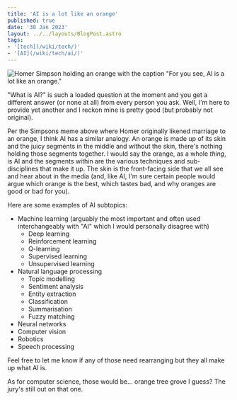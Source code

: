 ```yaml
---
title: 'AI is a lot like an orange'
published: true
date: '30 Jan 2023'
layout: ../../layouts/BlogPost.astro
tags:
- '[tech](/wiki/tech/)'
- '[AI](/wiki/tech/ai/)'
---
```


![Homer Simpson holding an orange with the caption "For you see, AI is a lot like an orange."](/images/501867.jpeg)

"What is AI?" is such a loaded question at the moment and you get a different answer (or none at all) from every person you ask. Well, I'm here to provide yet another and I reckon mine is pretty good (but probably not original).

Per the Simpsons meme above where Homer originally likened marriage to an orange, I think AI has a similar analogy. An orange is made up of its skin and the juicy segments in the middle and without the skin, there's nothing holding those segments together. I would say the orange, as a whole _thing_, is AI and the segments within are the various techniques and sub-disciplines that make it up. The skin is the front-facing side that we all see and hear about in the media (and, like AI, I'm sure certain people would argue which orange is the best, which tastes bad, and why oranges are good or bad for you).

Here are some examples of AI subtopics:

- Machine learning (arguably the most important and often used interchangeably with "AI" which I would personally disagree with)
	- Deep learning
	- Reinforcement learning
	- Q-learning
	- Supervised learning
	- Unsupervised learning
- Natural language processing
	- Topic modelling
	- Sentiment analysis
	- Entity extraction
	- Classification
	- Summarisation
	- Fuzzy matching
- Neural networks
- Computer vision
- Robotics
- Speech processing

Feel free to let me know if any of those need rearranging but they all make up what AI is.

As for computer science, those would be... orange tree grove I guess? The jury's still out on that one.